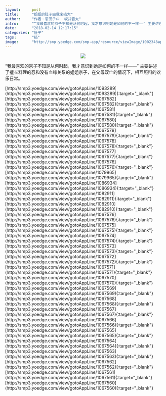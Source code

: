 ```yaml
---
layout:     post
title:      "姐姐的肚子由我来搞大"
author:     "作者：恩田チロ  坂井音太"
intro:      "“我最喜欢的京子不知是从何时起，我才意识到她是如何的不一样——” 主要讲述了擅长料理的忍和没有血缘关系的姐姐京子，在父母双亡的情况下，相互照料的欢乐日常。"
date:       "2018-02-14 12:17:15"
categories: "肚子"
tags:       "搞"
image:      "http://smp.yoedge.com/smp-app/resource/viewImage/1002343appline.png"
---
```

<div style="text-align: center">
<p><img src="http://smp.yoedge.com/smp-app/resource/viewImage/1002343appline.png"/></p>
</div>
<p class="post-meta">
<span>“我最喜欢的京子不知是从何时起，我才意识到她是如何的不一样——” 主要讲述了擅长料理的忍和没有血缘关系的姐姐京子，在父母双亡的情况下，相互照料的欢乐日常。</span>
</p>
[http://smp3.yoedge.com/view/gotoAppLine/1093289](http://smp3.yoedge.com/view/gotoAppLine/1093289){:target="_blank"}
[http://smp3.yoedge.com/view/gotoAppLine/1067582](http://smp3.yoedge.com/view/gotoAppLine/1067582){:target="_blank"}
[http://smp3.yoedge.com/view/gotoAppLine/1067581](http://smp3.yoedge.com/view/gotoAppLine/1067581){:target="_blank"}
[http://smp3.yoedge.com/view/gotoAppLine/1067580](http://smp3.yoedge.com/view/gotoAppLine/1067580){:target="_blank"}
[http://smp3.yoedge.com/view/gotoAppLine/1067579](http://smp3.yoedge.com/view/gotoAppLine/1067579){:target="_blank"}
[http://smp3.yoedge.com/view/gotoAppLine/1067578](http://smp3.yoedge.com/view/gotoAppLine/1067578){:target="_blank"}
[http://smp3.yoedge.com/view/gotoAppLine/1067577](http://smp3.yoedge.com/view/gotoAppLine/1067577){:target="_blank"}
[http://smp3.yoedge.com/view/gotoAppLine/1067576](http://smp3.yoedge.com/view/gotoAppLine/1067576){:target="_blank"}
[http://smp3.yoedge.com/view/gotoAppLine/1079965](http://smp3.yoedge.com/view/gotoAppLine/1079965){:target="_blank"}
[http://smp3.yoedge.com/view/gotoAppLine/1086934](http://smp3.yoedge.com/view/gotoAppLine/1086934){:target="_blank"}
[http://smp3.yoedge.com/view/gotoAppLine/1082911](http://smp3.yoedge.com/view/gotoAppLine/1082911){:target="_blank"}
[http://smp3.yoedge.com/view/gotoAppLine/1082910](http://smp3.yoedge.com/view/gotoAppLine/1082910){:target="_blank"}
[http://smp3.yoedge.com/view/gotoAppLine/1067576](http://smp3.yoedge.com/view/gotoAppLine/1067576){:target="_blank"}
[http://smp3.yoedge.com/view/gotoAppLine/1067575](http://smp3.yoedge.com/view/gotoAppLine/1067575){:target="_blank"}
[http://smp3.yoedge.com/view/gotoAppLine/1067574](http://smp3.yoedge.com/view/gotoAppLine/1067574){:target="_blank"}
[http://smp3.yoedge.com/view/gotoAppLine/1067573](http://smp3.yoedge.com/view/gotoAppLine/1067573){:target="_blank"}
[http://smp3.yoedge.com/view/gotoAppLine/1067572](http://smp3.yoedge.com/view/gotoAppLine/1067572){:target="_blank"}
[http://smp3.yoedge.com/view/gotoAppLine/1067571](http://smp3.yoedge.com/view/gotoAppLine/1067571){:target="_blank"}
[http://smp3.yoedge.com/view/gotoAppLine/1067570](http://smp3.yoedge.com/view/gotoAppLine/1067570){:target="_blank"}
[http://smp3.yoedge.com/view/gotoAppLine/1067569](http://smp3.yoedge.com/view/gotoAppLine/1067569){:target="_blank"}
[http://smp3.yoedge.com/view/gotoAppLine/1067568](http://smp3.yoedge.com/view/gotoAppLine/1067568){:target="_blank"}
[http://smp3.yoedge.com/view/gotoAppLine/1067567](http://smp3.yoedge.com/view/gotoAppLine/1067567){:target="_blank"}
[http://smp3.yoedge.com/view/gotoAppLine/1067566](http://smp3.yoedge.com/view/gotoAppLine/1067566){:target="_blank"}
[http://smp3.yoedge.com/view/gotoAppLine/1067565](http://smp3.yoedge.com/view/gotoAppLine/1067565){:target="_blank"}
[http://smp3.yoedge.com/view/gotoAppLine/1067564](http://smp3.yoedge.com/view/gotoAppLine/1067564){:target="_blank"}
[http://smp3.yoedge.com/view/gotoAppLine/1067563](http://smp3.yoedge.com/view/gotoAppLine/1067563){:target="_blank"}
[http://smp3.yoedge.com/view/gotoAppLine/1067562](http://smp3.yoedge.com/view/gotoAppLine/1067562){:target="_blank"}
[http://smp3.yoedge.com/view/gotoAppLine/1067561](http://smp3.yoedge.com/view/gotoAppLine/1067561){:target="_blank"}
[http://smp3.yoedge.com/view/gotoAppLine/1067560](http://smp3.yoedge.com/view/gotoAppLine/1067560){:target="_blank"}


